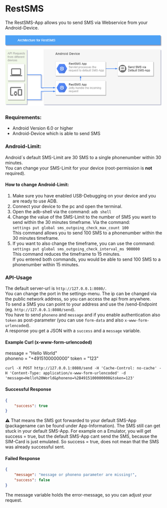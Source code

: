 # RestSMS  

The RestSMS-App allows you to send SMS via Webservice from your Android-Device.  

![Architecture](diagram_draw.io.png "RestSMS API Architecture")

### Requirements:
- Android Version 6.0 or higher
- Android-Device which is able to send SMS

### Android-Limit:
Android´s default SMS-Limit are 30 SMS to a single phonenumber within 30 minutes.  
You can change your SMS-Limit for your device (root-permission is **not** required).
#### How to change Android-Limit:
1. Make sure you have enabled USB-Debugging on your device and you are ready to use ADB.
2. Connect your device to the pc and open the terminal.
3. Open the adb-shell via the command: `adb shell`
4. Change the value of the SMS-Limit to the number of SMS you want to send within the 30 minutes timeframe. Via the command:  
`settings put global sms_outgoing_check_max_count 100`   
This command allows you to send 100 SMS to a phonenumber within the 30 minutes timeframe.
5. If you want to also change the timeframe, you can use the command:  
`settings put global sms_outgoing_check_interval_ms 900000`  
This command reduces the timeframe to 15 minutes.  
If you entered both commands, you would be able to send 100 SMS to a phonenumber within 15 minutes.
### API-Usage
The default server-url is `http://127.0.0.1:8080/`.  
You can change the port in the settings-menu. The ip can be changed via the public network address, so you can access the api from anywhere.  
To send a SMS you can point to your address and use the /send-Endpoint (eg. `http://127.0.0.1:8080/send`).  
You have to send `phoneno` and `message` and if you enable authentication also `token` as post-parameter (you can use `form-data` and also `x-www-form-urlencoded`).  
A response you get a JSON with a `success` and a `message` variable.

#### Example Curl (x-www-form-urlencoded)
message = "Hello World"  
phoneno = "+4915100000000"
token = "123"
```shell
curl -X POST http://127.0.0.1:8080/send -H 'Cache-Control: no-cache' -H 'Content-Type: application/x-www-form-urlencoded' -d 'message=Hello%20World&phoneno=%2B4915100000000&token=123'
```

#### Successful Response
```json
{
    "success": true
}
```
⚠️ That means the SMS got forwarded to your default SMS-App (packagename can be found under App-Information). The SMS still can get stuck in your default SMS-App. For example on a Emulator, you will get success = true, but the default SMS-App cant send the SMS, because the SIM-Card is just emulated. So success = true, does not mean that the SMS was already successful sent.

#### Failed Response
```json
{
    "message": "message or phoneno parameter are missing!",
    "success": false
}
```
The message variable holds the error-message, so you can adjust your request.
